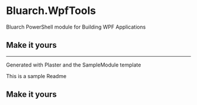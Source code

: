 # Bluarch.WpfTools

Bluarch PowerShell module for Building WPF Applications

## Make it yours

---
Generated with Plaster and the SampleModule template


This is a sample Readme

## Make it yours

